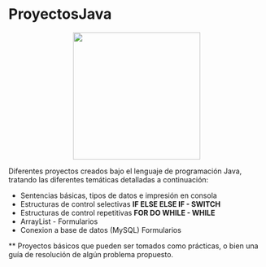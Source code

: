 # ProyectosJava
<p align="center">
<img width="250" heigth="250" src="https://user-images.githubusercontent.com/44457989/202616562-aacf4bc7-1897-4812-bdef-2c203b3b3a6e.png">
</p>

<p>Diferentes proyectos creados bajo el lenguaje de programación Java, tratando las diferentes temáticas detalladas a continuación:
<ul>
  <li>Sentencias básicas, tipos de datos e impresión en consola</li>
  <li>Estructuras de control selectivas <strong>IF ELSE ELSE IF - SWITCH</strong></li>
  <li>Estructuras de control repetitivas <strong>FOR DO WHILE - WHILE</strong></li>
  <li>ArrayList - Formularios</li>
  <li>Conexion a base de datos (MySQL) Formularios</li>
</ul>

** Proyectos básicos que pueden ser tomados como prácticas, o bien una guía de resolución de algún problema propuesto.
</p>


